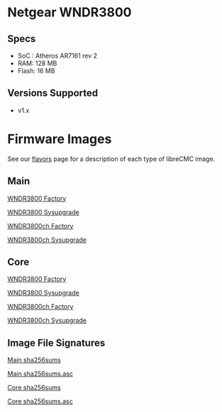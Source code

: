 # Netgear WNDR3800

## Specs

* SoC : Atheros AR7161 rev 2
* RAM: 128 MB
* Flash: 16 MB

## Versions Supported

* v1.x

# Firmware Images

See our [flavors](https://librecmc.org/flavors.html) page for a description of each type of libreCMC image.

## Main

[WNDR3800 Factory](https://librecmc.org/librecmc/downloads/snapshots/current/main/ar71xx/generic/librecmc-ar71xx-generic-wndr3800-squashfs-factory.img)

[WNDR3800 Sysupgrade](https://librecmc.org/librecmc/downloads/snapshots/current/main/ar71xx/generic/librecmc-ar71xx-generic-wndr3800-squashfs-sysupgrade.bin)

[WNDR3800ch Factory](https://librecmc.org/librecmc/downloads/snapshots/current/main/ar71xx/generic/librecmc-ar71xx-generic-wndr3800ch-squashfs-factory.img)

[WNDR3800ch Sysupgrade](https://librecmc.org/librecmc/downloads/snapshots/current/main/ar71xx/generic/librecmc-ar71xx-generic-wndr3800ch-squashfs-sysupgrade.bin)

## Core

[WNDR3800 Factory](https://librecmc.org/librecmc/downloads/snapshots/current/core/ar71xx/generic/librecmc-ar71xx-generic-wndr3800-squashfs-factory.img)

[WNDR3800 Sysupgrade](https://librecmc.org/librecmc/downloads/snapshots/current/core/ar71xx/generic/librecmc-ar71xx-generic-wndr3800-squashfs-sysupgrade.bin)

[WNDR3800ch Factory](https://librecmc.org/librecmc/downloads/snapshots/current/core/ar71xx/generic/librecmc-ar71xx-generic-wndr3800ch-squashfs-factory.img)

[WNDR3800ch Sysupgrade](https://librecmc.org/librecmc/downloads/snapshots/current/core/ar71xx/generic/librecmc-ar71xx-generic-wndr3800ch-squashfs-sysupgrade.bin) 

## Image File Signatures 

[Main sha256sums](https://librecmc.org/librecmc/downloads/snapshots/current/main/ar71xx/generic/sha256sums)

[Main sha256sums.asc](https://librecmc.org/librecmc/downloads/snapshots/current/main/ar71xx/generic/sha256sums.asc)


[Core sha256sums](https://librecmc.org/librecmc/downloads/snapshots/current/core/ar71xx/generic/sha256sums)

[Core sha256sums.asc](https://librecmc.org/librecmc/downloads/snapshots/current/core/ar71xx/generic/sha256sums.asc)

